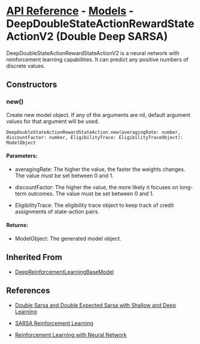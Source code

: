 # [API Reference](../../API.md) - [Models](../Models.md) - DeepDoubleStateActionRewardStateActionV2 (Double Deep SARSA)

DeepDoubleStateActionRewardStateActionV2 is a neural network with reinforcement learning capabilities. It can predict any positive numbers of discrete values.

## Constructors

### new()

Create new model object. If any of the arguments are nil, default argument values for that argument will be used.

```
DeepDoubleStateActionRewardStateAction.new(averagingRate: number, discountFactor: number, EligibilityTrace: EligibilityTraceObject): ModelObject
```

#### Parameters:

* averagingRate: The higher the value, the faster the weights changes. The value must be set between 0 and 1.

* discountFactor: The higher the value, the more likely it focuses on long-term outcomes. The value must be set between 0 and 1.

* EligibilityTrace: The eligibility trace object to keep track of credit assignments of state-action pairs.

#### Returns:

* ModelObject: The generated model object.

## Inherited From

* [DeepReinforcementLearningBaseModel](DeepReinforcementLearningBaseModel.md)

## References

* [Double Sarsa and Double Expected Sarsa with Shallow and Deep Learning](https://www.scirp.org/journal/paperinformation.aspx?paperid=71237)

* [SARSA Reinforcement Learning](https://www.geeksforgeeks.org/sarsa-reinforcement-learning/)

* [Reinforcement Learning with Neural Network](https://www.baeldung.com/cs/reinforcement-learning-neural-network)
